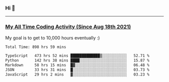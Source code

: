 ### Hi 🙂

---

### <a href="https://wakatime.com/@Eroxl">My All Time Coding Activity (Since Aug 18th 2021)</a>
My goal is to get to 10,000 hours eventually :)
<!--START_SECTION:waka-->

```txt
Total Time: 898 hrs 59 mins

TypeScript   473 hrs 52 mins █████████████▒░░░░░░░░░░░   52.71 %
Python       142 hrs 38 mins ████░░░░░░░░░░░░░░░░░░░░░   15.87 %
Markdown     58 hrs 15 mins  █▓░░░░░░░░░░░░░░░░░░░░░░░   06.48 %
JSON         33 hrs 31 mins  █░░░░░░░░░░░░░░░░░░░░░░░░   03.73 %
JavaScript   29 hrs 2 mins   ▓░░░░░░░░░░░░░░░░░░░░░░░░   03.23 %
```

<!--END_SECTION:waka-->

